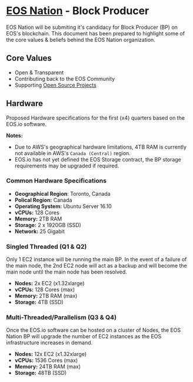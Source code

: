 # [EOS Nation](http://eosnation.io) - Block Producer

EOS Nation will be submiting it's candidacy for Block Producer (BP) on EOS's blockchain. This document has been prepared to highlight some of the core values & beliefs behind the EOS Nation organization.

## Core Values

- Open & Transparent
- Contributing back to the EOS Community
- Supporting [Open Source Projects](https://github.com/EOS-Nation/eosnation-open-source)

## Hardware

Proposed Hardware specifications for the first (x4) quarters based on the EOS.io software.

**Notes:**

- Due to AWS's geographical hardware limitations, 4TB RAM is currently not available in AWS's `Canada (Central)` region.
- EOS.io has not yet defined the EOS Storage contract, the BP storage requirements may be upgraded if required.

### Common Hardware Specifications

- **Geographical Region**: Toronto, Canada
- **Polical Region:** Canada
- **Operating System:** Ubuntu Server 16.10
- **vCPUs:** 128 Cores
- **Memory:** 2TB RAM
- **Storage:** 2 x 1920GB (SSD)
- **Network:** 25 Gigabit

### Singled Threaded (Q1 & Q2)

Only 1 EC2 instance will be running the main BP. In the event of a failure of the main node, the 2nd EC2 node will act as a backup and will become the main node until the main node has been resolved.

- **Nodes:** 2x EC2 (x1.32xlarge)
- **vCPUs:** 128 Cores (max)
- **Memory:** 2TB RAM (max)
- **Storage:** 4TB (SSD)

### Multi-Threaded/Parallelism (Q3 & Q4)

Once the EOS.io software can be hosted on a cluster of Nodes, the EOS Nation BP will upgrade the number of EC2 instances as the EOS infrastructure increases in demand.

- **Nodes:** 12x EC2 (x1.32xlarge)
- **vCPUs:** 1536 Cores (max)
- **Memory:** 24TB RAM (max)
- **Storage:** 48TB (SSD)
